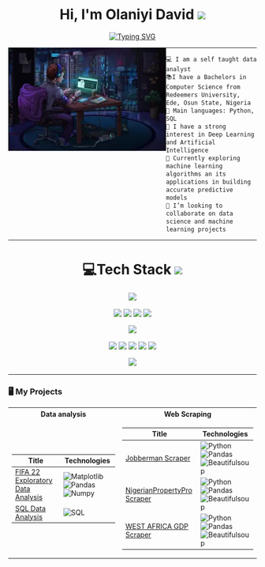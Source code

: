 <h1 align=center>
Hi, I'm Olaniyi David
<img src="https://user-images.githubusercontent.com/75603128/231256750-dbd6f6e5-c26a-448b-bca1-9fd556a918fd.gif" width="30">
</h1> 

<p align = "center">
<a href="https://git.io/typing-svg"><img src="https://readme-typing-svg.demolab.com?font=Fira+Code&size=20&pause=1000&color=239A8D&center=true&vCenter=true&width=435&lines=Data+analyst;ML+Enthusiast;Computer+science+student;Freelancer;Always+learning" alt="Typing SVG" /></a>
</p>

<img align="left" src="https://github.com/Olaniyidavid/Olaniyidavid/blob/main/GITHUB%20ANIME%202.JPG" alt="Unfortunately I didn't find the author of the pic, feel to open a pull request if found" width="320" />

<hr>

```
💻 I am a self taught data analyst
📚I have a Bachelors in Computer Science from Redeemers University, Ede, Osun State, Nigeria
🌟 Main languages: Python, SQL
📝 I have a strong interest in Deep Learning and Artificial Intelligence
🌱 Currently exploring machine learning algorithms an its applications in building accurate predictive models
👯 I’m looking to collaborate on data science and machine learning projects
```
<hr>

<div align = "center">
    <h1> 💻Tech Stack 
    <img src="https://media2.giphy.com/media/QssGEmpkyEOhBCb7e1/giphy.gif?cid=ecf05e47a0n3gi1bfqntqmob8g9aid1oyj2wr3ds3mg700bl&rid=giphy.gif" width = 30px></h1>
</div>

<p align ="center">
<img src="https://img.shields.io/badge/Python%20-%2314354C.svg?style=for-the-badge&logo=python&logoColor=white">
</P>

<p align = "center">
    <img src = "https://img.shields.io/badge/MySQL-00000F?style=for-the-badge&logo=mysql&logoColor=white">
    <img src = "https://img.shields.io/badge/GIT-E44C30?style=for-the-badge&logo=git&logoColor=white">
    <img src = "https://img.shields.io/badge/Beautiful%20Soup-4-yellow?style=for-the-badge&logo=python">
    <img src = "https://img.shields.io/badge/Jupyter%20-%23F37626.svg?logo=Jupyter&style=for-the-badge&logoColor=white">
</p>

<p align ="center">
       <img src = "https://img.shields.io/badge/scikit--learn-0.24.2-blue?style=for-the-badge&logo=scikit-learn">
</p>

<p align = "center">
    <img src = "https://img.shields.io/badge/Matplotlib-3.4.2-blue?style=for-the-badge&logo=matplotlib">
    <img src = "https://img.shields.io/badge/Numpy%20-%23013243.svg?style=for-the-badge&logo=numpy&logoColor=white">
    <img src = "https://img.shields.io/badge/Pandas-1.3.0-blue?style=for-the-badge&logo=pandas">
    <img src = "https://img.shields.io/badge/Microsoft_Excel-217346?style=for-the-badge&logo=microsoft-excel&logoColor=white">
    <img src = "https://img.shields.io/badge/Power%20BI-Blue?style=for-the-badge&logo=Power-BI">
</p>                 
<p align = "center">
<img src="https://github.com/Olaniyidavid/Olaniyidavid/blob/main/Aesthetic%20Anime%20City%20Sunset%20(1).gif">
</p>

<hr>

### 🖥️ My Projects
<table>
<tr><th>Data analysis </th><th>Web Scraping</th></tr>
<tr><td>

|Title | Technologies|
|--|--|
| [FIFA 22 Exploratory Data Analysis](https://github.com/Olaniyidavid/DATA-ANALYSIS/blob/master/FIFA%20PROJECT%20(1).ipynb) |   ![Matplotlib](https://img.shields.io/badge/Matplotlib-3.4.2-blue?style=for-the-badge&logo=matplotlib)![Pandas](https://img.shields.io/badge/Pandas-1.3.0-blue?style=for-the-badge&logo=pandas)![Numpy](https://img.shields.io/badge/Numpy%20-%23013243.svg?style=for-the-badge&logo=numpy&logoColor=white) |
| [SQL Data Analysis](https://github.com/Olaniyidavid/DATA-ANALYSIS/blob/master/DATA%20%20ANALYSIS%20SQL.ipynb) |   ![SQL](https://img.shields.io/badge/MySQL-00000F?style=for-the-badge&logo=mysql&logoColor=white) |


</td><td>
    
|Title | Technologies|
|--|--|
| [Jobberman Scraper](https://github.com/Olaniyidavid/WEBSCRAPING-SCRIPTS/blob/main/Jobberman%20scrapper.ipynb) |  ![Python](https://img.shields.io/badge/Python%20-%2314354C.svg?style=for-the-badge&logo=python&logoColor=white) ![Pandas](https://img.shields.io/badge/Pandas-1.3.0-blue?style=for-the-badge&logo=pandas) ![Beautifulsoup](https://img.shields.io/badge/Beautiful%20Soup-4-yellow?style=for-the-badge&logo=python)|
| [NigerianPropertyPro Scraper](https://github.com/Olaniyidavid/WEBSCRAPING-SCRIPTS/blob/main/NIGERIAPROPERTY%20PRO%20SCRAPING.ipynb) |  ![Python](https://img.shields.io/badge/Python%20-%2314354C.svg?style=for-the-badge&logo=python&logoColor=white) ![Pandas](https://img.shields.io/badge/Pandas-1.3.0-blue?style=for-the-badge&logo=pandas) ![Beautifulsoup](https://img.shields.io/badge/Beautiful%20Soup-4-yellow?style=for-the-badge&logo=python)|
| [WEST AFRICA GDP Scraper](https://github.com/Olaniyidavid/WEBSCRAPING-SCRIPTS/blob/main/WEST%20AFRICA%20GDP%20SCRAPER.ipynb) |  ![Python](https://img.shields.io/badge/Python%20-%2314354C.svg?style=for-the-badge&logo=python&logoColor=white) ![Pandas](https://img.shields.io/badge/Pandas-1.3.0-blue?style=for-the-badge&logo=pandas) ![Beautifulsoup](https://img.shields.io/badge/Beautiful%20Soup-4-yellow?style=for-the-badge&logo=python)|
<!--
**Olaniyidavid/Olaniyidavid** is a ✨ _special_ ✨ repository because its `README.md` (this file) appears on your GitHub profile.

Here are some ideas to get you started:

- 🔭 I’m currently working on ...
- 🌱 I’m currently learning ...
- ...
- 🤔 I’m looking for help with ...
- 💬 Ask me about ...
- 📫 How to reach me: ...
- 😄 Pronouns: ...
- ⚡ Fun fact: ...
-->
